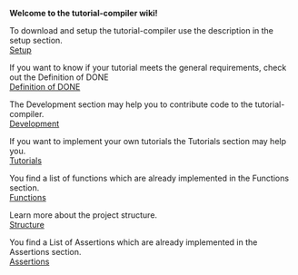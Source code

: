 **Welcome to the tutorial-compiler wiki!**

To download and setup the tutorial-compiler use the description in the setup section.<br/>
[Setup](https://github.com/devonfw-tutorials/tutorial-compiler/wiki/Setup)

If you want to know if your tutorial meets the general requirements, check out the Definition of DONE<br/>
[Definition of DONE](https://github.com/devonfw-tutorials/tutorial-compiler/wiki/Definition-of-DONE)

The Development section may help you to contribute code to the tutorial-compiler.<br/>
[Development](https://github.com/devonfw-tutorials/tutorial-compiler/wiki/Development)

If you want to implement your own tutorials the Tutorials section may help you.<br/>
[Tutorials](https://github.com/devonfw-tutorials/tutorial-compiler/wiki/Tutorials)

You find a list of functions which are already implemented in the Functions section.<br/>
[Functions](https://github.com/devonfw-tutorials/tutorial-compiler/wiki/Functions)

Learn more about the project structure.<br/>
[Structure](https://github.com/devonfw-tutorials/tutorial-compiler/wiki/Structure)

You find a List of Assertions which are already implemented in the Assertions section.<br/>
[Assertions](https://github.com/devonfw-tutorials/tutorial-compiler/wiki/Assertions)


